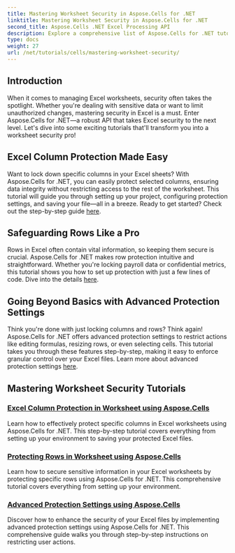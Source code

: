 ```yaml
---
title: Mastering Worksheet Security in Aspose.Cells for .NET
linktitle: Mastering Worksheet Security in Aspose.Cells for .NET
second_title: Aspose.Cells .NET Excel Processing API
description: Explore a comprehensive list of Aspose.Cells for .NET tutorials. Learn to master worksheet security with practical, step-by-step guides for Excel protection.
type: docs
weight: 27
url: /net/tutorials/cells/mastering-worksheet-security/
---
```

## Introduction

When it comes to managing Excel worksheets, security often takes the spotlight. Whether you're dealing with sensitive data or want to limit unauthorized changes, mastering security in Excel is a must. Enter Aspose.Cells for .NET—a robust API that takes Excel security to the next level. Let's dive into some exciting tutorials that'll transform you into a worksheet security pro!

## Excel Column Protection Made Easy  
Want to lock down specific columns in your Excel sheets? With Aspose.Cells for .NET, you can easily protect selected columns, ensuring data integrity without restricting access to the rest of the worksheet. This tutorial will guide you through setting up your project, configuring protection settings, and saving your file—all in a breeze. Ready to get started? Check out the step-by-step guide [here](./excel-column-protection/).

## Safeguarding Rows Like a Pro  
Rows in Excel often contain vital information, so keeping them secure is crucial. Aspose.Cells for .NET makes row protection intuitive and straightforward. Whether you're locking payroll data or confidential metrics, this tutorial shows you how to set up protection with just a few lines of code. Dive into the details [here](./protecting-rows/).

## Going Beyond Basics with Advanced Protection Settings  
Think you're done with just locking columns and rows? Think again! Aspose.Cells for .NET offers advanced protection settings to restrict actions like editing formulas, resizing rows, or even selecting cells. This tutorial takes you through these features step-by-step, making it easy to enforce granular control over your Excel files. Learn more about advanced protection settings [here](./advanced-protection-settings/).

## Mastering Worksheet Security Tutorials
### [Excel Column Protection in Worksheet using Aspose.Cells](./excel-column-protection/)
Learn how to effectively protect specific columns in Excel worksheets using Aspose.Cells for .NET. This step-by-step tutorial covers everything from setting up your environment to saving your protected Excel files.
### [Protecting Rows in Worksheet using Aspose.Cells](./protecting-rows/)
Learn how to secure sensitive information in your Excel worksheets by protecting specific rows using Aspose.Cells for .NET. This comprehensive tutorial covers everything from setting up your environment.
### [Advanced Protection Settings using Aspose.Cells](./advanced-protection-settings/)
Discover how to enhance the security of your Excel files by implementing advanced protection settings using Aspose.Cells for .NET. This comprehensive guide walks you through step-by-step instructions on restricting user actions.
